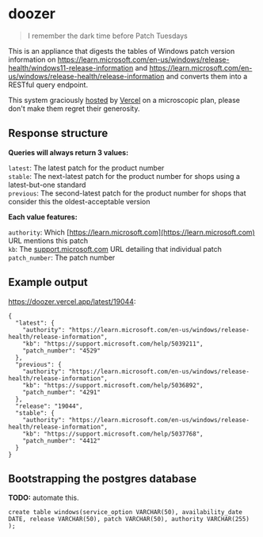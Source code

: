 # doozer

> I remember the dark time before Patch Tuesdays


This is an appliance that digests the tables of Windows patch version information on https://learn.microsoft.com/en-us/windows/release-health/windows11-release-information and https://learn.microsoft.com/en-us/windows/release-health/release-information and converts them into a RESTful query endpoint. 

This system graciously [hosted](https://doozer.vercel.app/) by [Vercel](https://vercel.com/) on a microscopic plan, please don't make them regret their generosity.


## Response structure

**Queries will always return 3 values:**

`latest`: The latest patch for the product number  
`stable`: The next-latest patch for the product number for shops using a latest-but-one standard  
`previous`: The second-latest patch for the product number for shops that consider this the oldest-acceptable version  

**Each value features:**

`authority`: Which [https://learn.microsoft.com](https://learn.microsoft.com) URL mentions this patch  
`kb`: The [support.microsoft.com](https://support.microsoft.com) URL detailing that individual patch  
`patch_number`: The patch number  

## Example output

https://doozer.vercel.app/latest/19044:
```
{
  "latest": {
    "authority": "https://learn.microsoft.com/en-us/windows/release-health/release-information",
    "kb": "https://support.microsoft.com/help/5039211",
    "patch_number": "4529"
  },
  "previous": {
    "authority": "https://learn.microsoft.com/en-us/windows/release-health/release-information",
    "kb": "https://support.microsoft.com/help/5036892",
    "patch_number": "4291"
  },
  "release": "19044",
  "stable": {
    "authority": "https://learn.microsoft.com/en-us/windows/release-health/release-information",
    "kb": "https://support.microsoft.com/help/5037768",
    "patch_number": "4412"
  }
}
```

## Bootstrapping the postgres database

**TODO:** automate this.

`create table windows(service_option VARCHAR(50), availability_date DATE, release VARCHAR(50), patch VARCHAR(50), authority VARCHAR(255) );`
